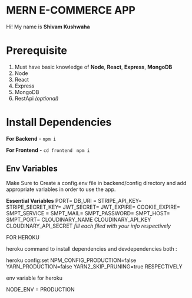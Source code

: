 # MERN E-COMMERCE APP

Hi! My name is **Shivam Kushwaha**

# Prerequisite

1.  Must have basic knowledge of **Node**, **React**, **Express**, **MongoDB**
2.  Node 
3.  React 
4.  Express 
5.  MongoDB 
6.  RestApi _(optional)_

# Install Dependencies

**For Backend** - `npm i`

**For Frontend** - `cd frontend` ` npm i`

## Env Variables

Make Sure to Create a config.env file in backend/config directory and add appropriate variables in order to use the app.

**Essential Variables**
PORT=
DB_URI =
STRIPE_API_KEY=
STRIPE_SECRET_KEY=
JWT_SECRET=
JWT_EXPIRE=
COOKIE_EXPIRE=
SMPT_SERVICE =
SMPT_MAIL=
SMPT_PASSWORD=
SMPT_HOST=
SMPT_PORT=
CLOUDINARY_NAME
CLOUDINARY_API_KEY
CLOUDINARY_API_SECRET
_fill each filed with your info respectively_

FOR HEROKU 

heroku command to install dependencies and devdependencies both :

heroku config:set NPM_CONFIG_PRODUCTION=false YARN_PRODUCTION=false YARN2_SKIP_PRUNING=true
RESPECTIVELY

env variable for heroku

NODE_ENV = PRODUCTION
